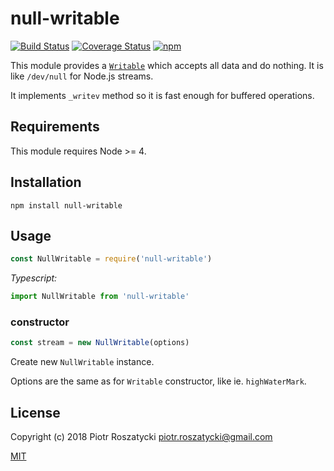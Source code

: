 # null-writable

<!-- markdownlint-disable MD013 -->
[![Build Status](https://secure.travis-ci.org/dex4er/js-null-writable.svg)](http://travis-ci.org/dex4er/js-null-writable) [![Coverage Status](https://coveralls.io/repos/github/dex4er/js-null-writable/badge.svg)](https://coveralls.io/github/dex4er/js-null-writable) [![npm](https://img.shields.io/npm/v/null-writable.svg)](https://www.npmjs.com/package/null-writable)
<!-- markdownlint-enable MD013 -->

This module provides a
[`Writable`](https://nodejs.org/api/stream.html#stream_writable_streams) which
accepts all data and do nothing. It is like `/dev/null` for Node.js streams.

It implements `_writev` method so it is fast enough for buffered operations.

## Requirements

This module requires Node >= 4.

## Installation

```shell
npm install null-writable
```

## Usage

```js
const NullWritable = require('null-writable')
```

_Typescript:_

```ts
import NullWritable from 'null-writable'
```

### constructor

```js
const stream = new NullWritable(options)
```

Create new `NullWritable` instance.

Options are the same as for `Writable` constructor, like ie. `highWaterMark`.

## License

Copyright (c) 2018 Piotr Roszatycki <piotr.roszatycki@gmail.com>

[MIT](https://opensource.org/licenses/MIT)
